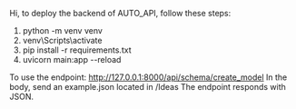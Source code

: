 Hi, to deploy the backend of AUTO_API, follow these steps:

1. python -m venv venv
2. venv\Scripts\activate
3. pip install -r requirements.txt
4. uvicorn main:app --reload

To use the endpoint:
http://127.0.0.1:8000/api/schema/create_model
In the body, send an example.json located in /Ideas
The endpoint responds with JSON.